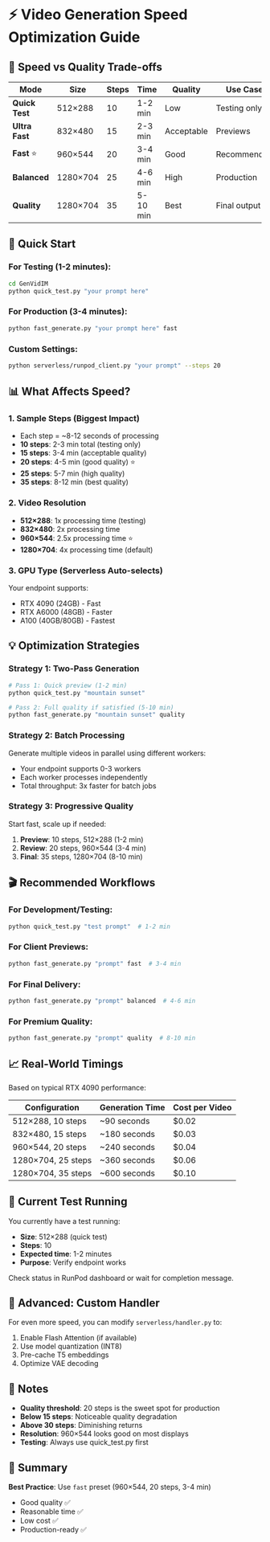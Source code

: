 # ⚡ Video Generation Speed Optimization Guide

## 🎯 Speed vs Quality Trade-offs

| Mode | Size | Steps | Time | Quality | Use Case |
|------|------|-------|------|---------|----------|
| **Quick Test** | 512×288 | 10 | 1-2 min | Low | Testing only |
| **Ultra Fast** | 832×480 | 15 | 2-3 min | Acceptable | Previews |
| **Fast** ⭐ | 960×544 | 20 | 3-4 min | Good | Recommended |
| **Balanced** | 1280×704 | 25 | 4-6 min | High | Production |
| **Quality** | 1280×704 | 35 | 5-10 min | Best | Final output |

## 🚀 Quick Start

### For Testing (1-2 minutes):
```bash
cd GenVidIM
python quick_test.py "your prompt here"
```

### For Production (3-4 minutes):
```bash
python fast_generate.py "your prompt here" fast
```

### Custom Settings:
```bash
python serverless/runpod_client.py "your prompt" --steps 20
```

## 📊 What Affects Speed?

### 1. **Sample Steps** (Biggest Impact)
- Each step = ~8-12 seconds of processing
- **10 steps**: 2-3 min total (testing only)
- **15 steps**: 3-4 min (acceptable quality)
- **20 steps**: 4-5 min (good quality) ⭐
- **25 steps**: 5-7 min (high quality)
- **35 steps**: 8-12 min (best quality)

### 2. **Video Resolution**
- **512×288**: 1x processing time (testing)
- **832×480**: 2x processing time
- **960×544**: 2.5x processing time ⭐
- **1280×704**: 4x processing time (default)

### 3. **GPU Type** (Serverless Auto-selects)
Your endpoint supports:
- RTX 4090 (24GB) - Fast
- RTX A6000 (48GB) - Faster
- A100 (40GB/80GB) - Fastest

## 💡 Optimization Strategies

### Strategy 1: Two-Pass Generation
```bash
# Pass 1: Quick preview (1-2 min)
python quick_test.py "mountain sunset"

# Pass 2: Full quality if satisfied (5-10 min)
python fast_generate.py "mountain sunset" quality
```

### Strategy 2: Batch Processing
Generate multiple videos in parallel using different workers:
- Your endpoint supports 0-3 workers
- Each worker processes independently
- Total throughput: 3x faster for batch jobs

### Strategy 3: Progressive Quality
Start fast, scale up if needed:
1. **Preview**: 10 steps, 512×288 (1-2 min)
2. **Review**: 20 steps, 960×544 (3-4 min)
3. **Final**: 35 steps, 1280×704 (8-10 min)

## 🎬 Recommended Workflows

### For Development/Testing:
```bash
python quick_test.py "test prompt"  # 1-2 min
```

### For Client Previews:
```bash
python fast_generate.py "prompt" fast  # 3-4 min
```

### For Final Delivery:
```bash
python fast_generate.py "prompt" balanced  # 4-6 min
```

### For Premium Quality:
```bash
python fast_generate.py "prompt" quality  # 8-10 min
```

## 📈 Real-World Timings

Based on typical RTX 4090 performance:

| Configuration | Generation Time | Cost per Video |
|---------------|----------------|----------------|
| 512×288, 10 steps | ~90 seconds | $0.02 |
| 832×480, 15 steps | ~180 seconds | $0.03 |
| 960×544, 20 steps | ~240 seconds | $0.04 |
| 1280×704, 25 steps | ~360 seconds | $0.06 |
| 1280×704, 35 steps | ~600 seconds | $0.10 |

## 🎯 Current Test Running

You currently have a test running:
- **Size**: 512×288 (quick test)
- **Steps**: 10
- **Expected time**: 1-2 minutes
- **Purpose**: Verify endpoint works

Check status in RunPod dashboard or wait for completion message.

## 🔧 Advanced: Custom Handler

For even more speed, you can modify `serverless/handler.py` to:
1. Enable Flash Attention (if available)
2. Use model quantization (INT8)
3. Pre-cache T5 embeddings
4. Optimize VAE decoding

## 📝 Notes

- **Quality threshold**: 20 steps is the sweet spot for production
- **Below 15 steps**: Noticeable quality degradation
- **Above 30 steps**: Diminishing returns
- **Resolution**: 960×544 looks good on most displays
- **Testing**: Always use quick_test.py first

## 🎉 Summary

**Best Practice**: Use `fast` preset (960×544, 20 steps, 3-4 min)
- Good quality ✅
- Reasonable time ✅
- Low cost ✅
- Production-ready ✅



